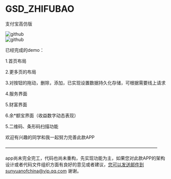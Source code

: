 # GSD_ZHIFUBAO
支付宝高仿版

![github](https://github.com/sunyuanofchina/GSD_ZHIFUBAO_DEV/blob/master/image/demo1.png "github")  
![github](https://github.com/sunyuanofchina/GSD_ZHIFUBAO_DEV/blob/master/image/demo2.png "github")  


已经完成的demo：

1.首页布局

2.更多页的布局

3.对按钮的拖动，删除，添加，已实现设置数据持久化存储，可根据需要线上请求

4.服务界面

5.财富界面

6.余*额宝界面（收益数字动态表现）

5.二维码、条形码扫描功能


欢迎有兴趣的同学和我一起努力完善此款APP

——————————————————————————————————

app尚未完全完工，代码也尚未重构，先实现功能为主，如果您对此款APP的架构设计或者代码文件组织方面有良好的意见或者建议，您可以发送邮件到sunyuanofchina@vip.qq.com 谢谢。 
